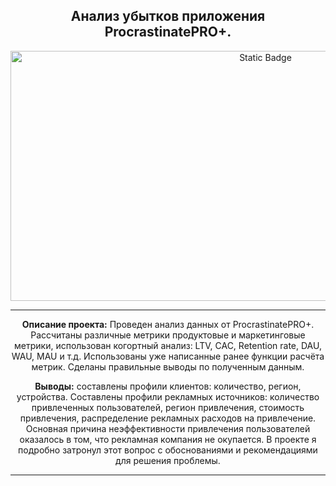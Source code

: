 <h2 align="center"> Анализ убытков приложения ProcrastinatePRO+.</h2>

<p align="center" dir="auto">
<img alt="Static Badge" src="https://img.freepik.com/free-vector/metrics-concept-illustration_114360-2927.jpg?size=626&ext=jpg&ga=GA1.1.864807797.1694434606&semt=ais" width="800" height="400">
</p>

<hr>

<p align="center" dir="auto"> 
<b>Описание проекта:</b> Проведен анализ данных от ProcrastinatePRO+. Рассчитаны различные метрики продуктовые и маркетинговые метрики, использован когортный анализ: LTV, CAC, Retention rate, DAU, WAU, MAU и т.д. Использованы уже написанные ранее функции расчёта метрик. Сделаны правильные выводы по полученным данным. 

<p align="center" dir="auto"> 
<b>Выводы:</b> составлены профили клиентов: количество, регион, устройства. Составлены профили рекламных источников: количество привлеченных пользователей, регион привлечения, стоимость привлечения, распределение рекламных расходов на привлечение. Основная причина неэффективности привлечения пользователей оказалось в том, что рекламная компания не окупается. В проекте я подробно затронул этот вопрос с обоснованиями и рекомендациями для решения проблемы.



<hr>


